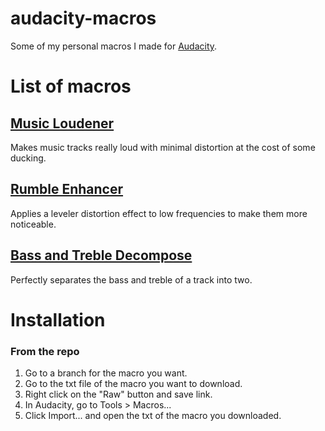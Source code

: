# audacity-macros
Some of my personal macros I made for [Audacity](https://github.com/audacity/audacity).

# List of macros

## [Music Loudener](https://github.com/ScratcherAwesomeMinecraft2005/audacity-macros/tree/music-loudener)
Makes music tracks really loud with minimal distortion at the cost of some ducking.

## [Rumble Enhancer](https://github.com/ScratcherAwesomeMinecraft2005/audacity-macros/tree/rumble-enhancer)
Applies a leveler distortion effect to low frequencies to make them more noticeable.

## [Bass and Treble Decompose](https://github.com/ScratcherAwesomeMinecraft2005/audacity-macros/tree/bass-decompose)
Perfectly separates the bass and treble of a track into two.

# Installation
### From the repo
1. Go to a branch for the macro you want.
2. Go to the txt file of the macro you want to download.
3. Right click on the "Raw" button and save link.
4. In Audacity, go to Tools > Macros...
5. Click Import... and open the txt of the macro you downloaded.
